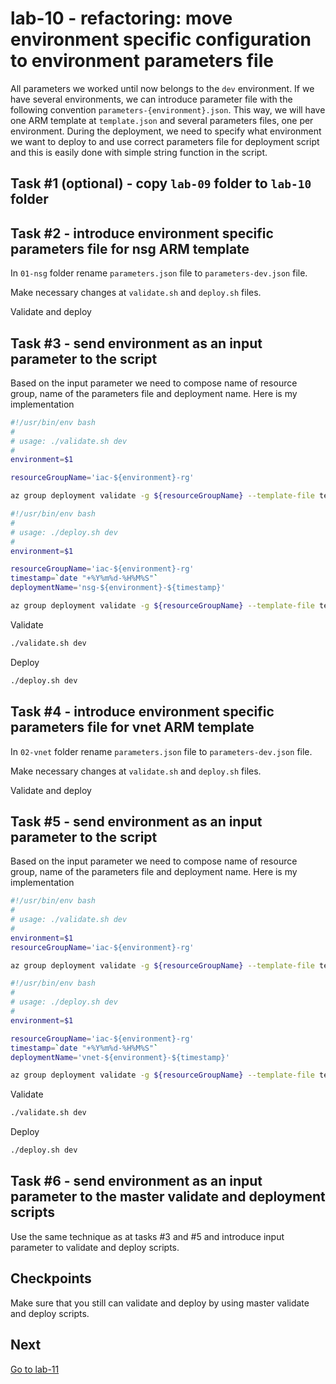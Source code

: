 # lab-10 - refactoring: move environment specific configuration to environment parameters file

All parameters we worked until now belongs to the `dev` environment. If we have several environments, we can introduce parameter file with the following convention `parameters-{environment}.json`. This way, we will have one ARM template at `template.json` and several parameters files, one per environment. During the deployment, we need to specify what environment we want to deploy to and use correct parameters file for deployment script and this is easily done with simple string function in the script.

## Task #1 (optional) - copy `lab-09` folder to `lab-10` folder

## Task #2 - introduce environment specific parameters file for nsg ARM template

In `01-nsg` folder rename `parameters.json` file  to `parameters-dev.json` file.

Make necessary changes at `validate.sh` and `deploy.sh` files.

Validate and deploy

## Task #3 - send environment as an input parameter to the script

Based on the input parameter we need to compose name of resource group, name of the parameters file and deployment name. Here is my implementation

```bash
#!/usr/bin/env bash
#
# usage: ./validate.sh dev
# 
environment=$1

resourceGroupName='iac-${environment}-rg'

az group deployment validate -g ${resourceGroupName} --template-file template.json --parameters @parameters-${environment}.json -o table
```

```bash
#!/usr/bin/env bash
#
# usage: ./deploy.sh dev
# 
environment=$1

resourceGroupName='iac-${environment}-rg'
timestamp=`date "+%Y%m%d-%H%M%S"`
deploymentName='nsg-${environment}-${timestamp}'

az group deployment validate -g ${resourceGroupName} --template-file template.json --parameters @parameters-${environment}.json -n ${deploymentName} -o table --verbose
```

Validate

```bash
./validate.sh dev
```

Deploy

```bash
./deploy.sh dev
```

## Task #4 - introduce environment specific parameters file for vnet ARM template

In `02-vnet` folder rename `parameters.json` file  to `parameters-dev.json` file.

Make necessary changes at `validate.sh` and `deploy.sh` files.

Validate and deploy

## Task #5 - send environment as an input parameter to the script

Based on the input parameter we need to compose name of resource group, name of the parameters file and deployment name. Here is my implementation

```bash
#!/usr/bin/env bash
#
# usage: ./validate.sh dev
# 
environment=$1
resourceGroupName='iac-${environment}-rg'

az group deployment validate -g ${resourceGroupName} --template-file template.json --parameters @parameters-${environment}.json -o table
```

```bash
#!/usr/bin/env bash
#
# usage: ./deploy.sh dev
# 
environment=$1

resourceGroupName='iac-${environment}-rg'
timestamp=`date "+%Y%m%d-%H%M%S"`
deploymentName='vnet-${environment}-${timestamp}'

az group deployment validate -g ${resourceGroupName} --template-file template.json --parameters @parameters-${environment}.json -n ${deploymentName} -o table --verbose
```

Validate

```bash
./validate.sh dev
```

Deploy

```bash
./deploy.sh dev
```

## Task #6 - send environment as an input parameter to the master validate and deployment scripts

Use the same technique as at tasks #3 and #5 and introduce input parameter to validate and deploy scripts.

## Checkpoints

Make sure that you still can validate and deploy by using master validate and deploy scripts.

## Next

[Go to lab-11](../lab-11/readme.md)

